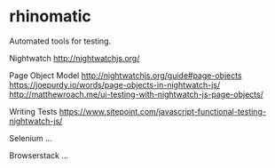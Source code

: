 # rhinomatic
Automated tools for testing.

Nightwatch
  http://nightwatchjs.org/
  
  Page Object Model
    http://nightwatchjs.org/guide#page-objects
    https://joepurdy.io/words/page-objects-in-nightwatch-js/
    http://matthewroach.me/ui-testing-with-nightwatch-js-page-objects/
  
  Writing Tests
    https://www.sitepoint.com/javascript-functional-testing-nightwatch-js/
    
Selenium
  ...
  
Browserstack
  ...
